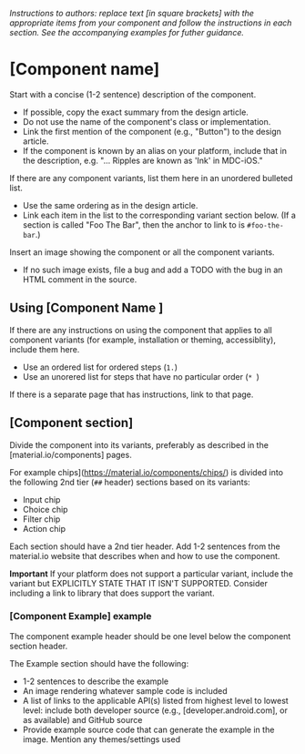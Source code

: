 _Instructions to authors: replace text [in square brackets] with the appropriate items from your component and follow the instructions in each section. See the accompanying examples for futher guidance._

# \[Component name\]

Start with a concise (1-2 sentence) description of the component.

* If possible, copy the exact summary from the design article.
* Do not use the name of the component's class or implementation.
* Link the first mention of the component (e.g., "Button") to the design article.
* If the component is known by an alias on your platform, include that in the description, e.g. "... Ripples are known as 'Ink' in MDC-iOS."

If there are any component variants, list them here in an unordered bulleted list.

* Use the same ordering as in the design article.
* Link each item in the list to the corresponding variant section below. (If a section is called "Foo The Bar", then the anchor to link to is `#foo-the-bar`.)

Insert an image showing the component or all the component variants.

* If no such image exists, file a bug and add a TODO with the bug in an HTML comment in the source.

## Using \[Component Name \]

If there are any instructions on using the component that applies to all component variants (for example, installation or theming, accessiblity), include them here.

* Use an ordered list for ordered steps (`1.`)
* Use an unorered list for steps that have no particular order (`* `)

If there is a separate page that has instructions, link to that page.
<!-- What are the best ways to integrate component accessbility features into the template? -->

## \[Component section\]
Divide the component into its variants, preferably as described in the [material.io/components] pages.


For example chips](https://material.io/components/chips/) is divided into the following 2nd tier (`##` header) sections based on its variants:

* Input chip
* Choice chip
* Filter chip
* Action chip

Each section should have a 2nd tier header. Add 1-2 sentences from the material.io website that describes when and how to use the component.

**Important** If your platform does not support a particular variant, include the variant but EXPLICITLY STATE THAT IT ISN'T SUPPORTED. Consider including a link to library that does support the variant.


### \[Component Example\] example

The component example header should be one level below the component section header.

The Example section should have the following:
* 1-2 sentences to describe the example
* An image rendering whatever sample code is included
* A list of links to the applicable API(s) listed from highest level to lowest level: include both developer source (e.g., [developer.android.com], or as available) and GitHub source
* Provide example source code that can generate the example in the image. Mention any themes/settings used
